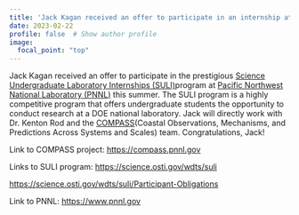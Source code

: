 ```yaml
---
title: 'Jack Kagan received an offer to participate in an internship at PNNL during the summer.'
date: 2023-02-22
profile: false  # Show author profile
image:
  focal_point: "top"
---
```


Jack Kagan received an offer to participate in the prestigious [Science Undergraduate Laboratory Internships (SULI)](https://science.osti.gov/wdts/suli)program at [Pacific Northwest National Laboratory (PNNL)](https://www.pnnl.gov) this summer. The SULI program is a highly competitive program that offers undergraduate students the opportunity to conduct research at a DOE national laboratory. Jack will directly work with Dr. Kenton Rod and the [COMPASS](https://compass.pnnl.gov)(Coastal Observations, Mechanisms, and Predictions Across Systems and Scales) team. Congratulations, Jack!

Link to COMPASS project: https://compass.pnnl.gov

Links to SULI program: https://science.osti.gov/wdts/suli

https://science.osti.gov/wdts/suli/Participant-Obligations

Link to PNNL: https://www.pnnl.gov